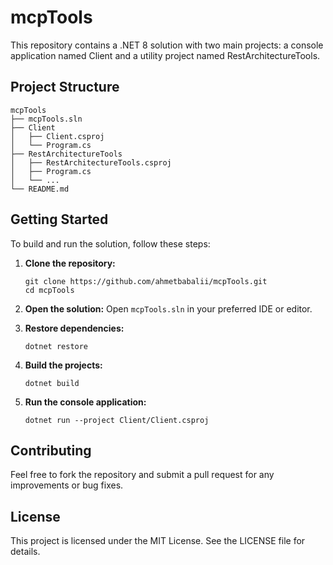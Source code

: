 # mcpTools

This repository contains a .NET 8 solution with two main projects: a console application named Client and a utility project named RestArchitectureTools.

## Project Structure

```
mcpTools
├── mcpTools.sln
├── Client
│   ├── Client.csproj
│   └── Program.cs
├── RestArchitectureTools
│   ├── RestArchitectureTools.csproj
│   ├── Program.cs
│   └── ...
└── README.md
```

## Getting Started

To build and run the solution, follow these steps:

1. **Clone the repository:**
   ```
   git clone https://github.com/ahmetbabalii/mcpTools.git
   cd mcpTools
   ```

2. **Open the solution:**
   Open `mcpTools.sln` in your preferred IDE or editor.

3. **Restore dependencies:**
   ```
   dotnet restore
   ```

4. **Build the projects:**
   ```
   dotnet build
   ```

5. **Run the console application:**
   ```
   dotnet run --project Client/Client.csproj
   ```

## Contributing

Feel free to fork the repository and submit a pull request for any improvements or bug fixes.

## License

This project is licensed under the MIT License. See the LICENSE file for details.